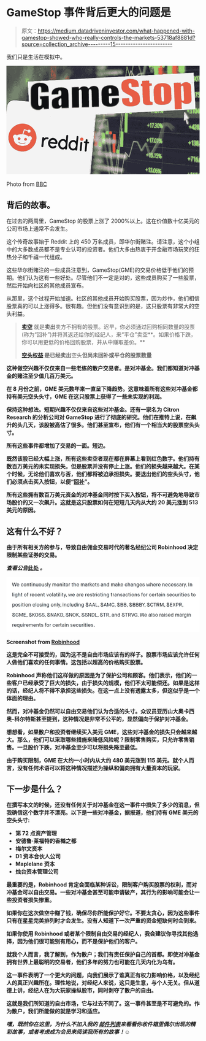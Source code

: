 # GameStop 事件背后更大的问题是

> 原文：<https://medium.datadriveninvestor.com/what-happened-with-gamestop-showed-who-really-controls-the-markets-53718af8881d?source=collection_archive---------15----------------------->

我们只是生活在模拟中。

![](img/bcd26effc70bd845430201955ea5d0e3.png)

Photo from [BBC](https://www.bbc.com/news/newsbeat-55841719)

## 背后的故事。

在过去的两周里，GameStop 的股票上涨了 2000%以上。这在价值数十亿美元的公司市场上通常不会发生。

这个传奇故事始于 Reddit 上的 450 万名成员，即华尔街赌注。请注意，这个小组中的大多数成员都不是专业认可的投资者。他们大多由热衷于开金融市场玩笑的狂热分子和千禧一代组成。

这些华尔街赌注的一些成员注意到，GameStop(GME)的交易价格低于他们的预期。他们认为这有一些好处。尽管他们不一定是对的，这些成员购买了一些股票，然后开始向社区的其他成员宣布。

从那里，这个过程开始加速。社区的其他成员开始购买股票，因为炒作，他们相信股票真的可以上涨得多。很有趣。但他们没有意识到的是，这只股票有非常大的空头利益。

> [**卖空**](https://www.disnat.com/en/learning/trading-basics/short-selling/what-is-short-selling#:~:text=Short%20selling%20is%20the%20selling,the%20seller%20doesn't%20own.&text=Sooner%20or%20later%20you%20must,a%20profit%20on%20the%20difference.) 就是**卖出**卖方不拥有的股票。迟早，你必须通过回购相同数量的股票(称为“回补”)并将其返还给你的经纪人，来“平仓”卖空**。如果价格下跌，你可以用更低的价格回购股票，并从中赚取差价。**
> 
> **[**空头权益**](https://www.investopedia.com/terms/s/shortinterest.asp) 是已经卖出**空头**但尚未回补或平仓的股票数量**

**这种做空兴趣不仅仅来自一些老练的散户交易者。是对冲基金。我们都知道对冲基金的赌注至少值几百万美元。**

**在 8 月份之前，GME 美元数年来一直呈下降趋势。这意味着所有这些对冲基金都持有美元空头头寸，GME 在这只股票上获得了一些未实现的利润。**

**保持这种想法。短期兴趣不仅仅来自这些对冲基金。还有一家名为 Citron Research 的分析公司对 GameStop 进行了彻底的研究。他们在推特上说，在飙升的头几天，该股被高估了很多。他们甚至宣布，他们有一个相当大的股票空头头寸。**

**所有这些事件都增加了交易的一面。短边。**

**既然该股已经大幅上涨，所有这些卖空者现在都在屏幕上看到红色数字。他们持有数百万美元的未实现损失。但是股票并没有停止上涨。他们的损失越来越大。在某个时候，无论他们喜欢与否，他们都将被迫承担损失。要退出他们的空头头寸，他们必须点击买入按钮，以便“[回补](https://www.investopedia.com/terms/b/buytocover.asp)”。**

**所有这些拥有数百万美元资金的对冲基金同时按下买入按钮，将不可避免地导致市场股价的又一次飙升。这就是这只股票如何在短短几天内从大约 20 美元涨到 513 美元的原因。**

## **这有什么不好？**

**由于所有相关方的参与，导致自由佣金交易时代的著名经纪公司 Robinhood 决定限制某些证券的交易。**

***查看公告*[此处](https://blog.robinhood.com/news/2021/1/28/keeping-customers-informed-through-market-volatility) *。***

**![](img/9952311a8b3e2449910f32ec3e2358d1.png)**

**Screenshot from [Robinhood](https://blog.robinhood.com/news/2021/1/28/keeping-customers-informed-through-market-volatility)**

**这是完全不可接受的，因为这不是自由市场应该有的样子。股票市场应该允许任何人做他们喜欢的任何事情。这包括以超高的价格购买股票。**

**Robinhood 声称他们这样做的原因是为了保护公司和顾客。他们表示，他们的一些客户已经承受了巨大的损失，由于损失的规模，他们不太可能偿还。如果是这样的话，经纪人将不得不承担这些损失。在这一点上没有透露太多，但这似乎是一个体面的理由。**

**然而，对冲基金仍然可以自由交易他们认为合适的头寸。众议员亚历山大奥卡西奥-科尔特斯甚至提到，这种情况是非常不公平的，显然偏向于保护对冲基金。**

**想想看，如果散户和投资者继续买入美元 GME，这些对冲基金的损失只会越来越大。那么，他们可以采取哪些措施来降低风险呢？限制零售购买，只允许零售销售。一旦股价下跌，对冲基金至少可以将损失降至最低。**

**由于购买限制，GME 在大约一小时内从大约 480 美元涨到 115 美元。就个人而言，没有任何术语可以将这种情况描述为操纵和偏向拥有大量资本的玩家。**

## **下一步是什么？**

**在撰写本文的时候，还没有任何关于对冲基金在这一事件中损失了多少的消息，但我确信这个数字并不漂亮。以下是一些对冲基金，据报道，他们持有 GME 美元的空头头寸:**

*   **第 72 点资产管理**
*   **安德鲁·莱福特的香橼之都**
*   **梅尔文资本**
*   **D1 资本合伙人公司**
*   **Maplelane 资本**
*   **烛台资本管理公司**

**最重要的是，Robinhood 肯定会面临某种诉讼，限制客户购买股票的权利，而对冲基金可以自由交易。一些对冲基金甚至可能申请破产，其行为的影响可能会让一些投资者损失惨重。**

**如果你在这次做空中赚了钱，确保尽你所能保护好它。不要太贪心，因为这些事件只有在星星完美排列时才会发生。没有人知道下一次严重的资金短缺何时会到来。**

**如果你使用 Robinhood 或者某个限制自由交易的经纪人，我会建议你寻找其他选择，因为他们很可能别有用心，而不是保护他们的客户。**

**就我个人而言，我了解到，作为散户；我们有责任保护自己的首都。即使对冲基金拥有世界上最聪明的交易者，他们多年的努力也可能在几天内化为乌有。**

**这一事件表明了一个更大的问题，向我们展示了谁真正有权力影响价格，以及经纪人的真正兴趣所在。理性地说，对经纪人来说，这只是生意，与个人无关。但从道德上讲，经纪人在为大玩家操纵股市，同时剥夺了散户的自由。**

**这就是我们所知道的自由市场，它与过去不同了。这一事件甚至是不可避免的。作为散户，我们所能做的就是学习和适应。**

***嘿，既然你在这里，为什么不加入我的* [***邮件列表***](https://marcuschan.ck.page/76504d9d12)**来看看你收件箱里偶尔出现的精彩故事，或者考虑成为会员*[](http://xn--74h/)**来阅读我所有的故事！☺*****